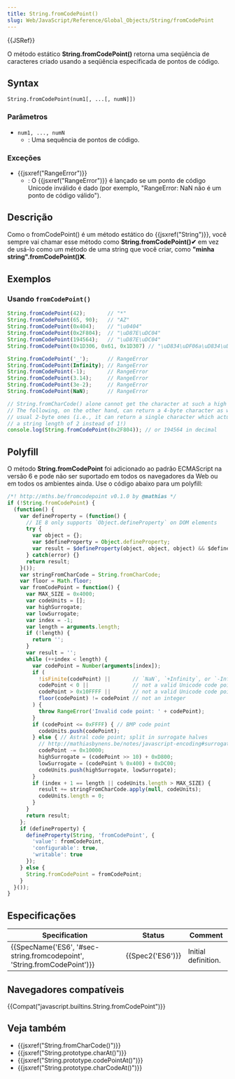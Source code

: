 ```yaml
---
title: String.fromCodePoint()
slug: Web/JavaScript/Reference/Global_Objects/String/fromCodePoint
---
```

{{JSRef}}

O método estático **String.fromCodePoint()** retorna uma seqüência de caracteres criado usando a seqüência especificada de pontos de código.

## Syntax

```
String.fromCodePoint(num1[, ...[, numN]])
```

### Parâmetros

- `num1, ..., numN`
  - : Uma sequência de pontos de código.

### Exceções

- {{jsxref("RangeError")}}
  - : O {{jsxref("RangeError")}} é lançado se um ponto de código Unicode inválido é dado (por exemplo, "RangeError: NaN não é um ponto de código válido").

## Descrição

Como o fromCodePoint() é um método estático do {{jsxref("String")}}, você sempre vai chamar esse método como **String.fromCodePoint()✔** em vez de usá-lo como um método de uma string que você criar, como **"minha string".fromCodePoint()❌**.

## Exemplos

### Usando `fromCodePoint()`

```js
String.fromCodePoint(42);       // "*"
String.fromCodePoint(65, 90);   // "AZ"
String.fromCodePoint(0x404);    // "\u0404"
String.fromCodePoint(0x2F804);  // "\uD87E\uDC04"
String.fromCodePoint(194564);   // "\uD87E\uDC04"
String.fromCodePoint(0x1D306, 0x61, 0x1D307) // "\uD834\uDF06a\uD834\uDF07"

String.fromCodePoint('_');      // RangeError
String.fromCodePoint(Infinity); // RangeError
String.fromCodePoint(-1);       // RangeError
String.fromCodePoint(3.14);     // RangeError
String.fromCodePoint(3e-2);     // RangeError
String.fromCodePoint(NaN);      // RangeError
```

```js
// String.fromCharCode() alone cannot get the character at such a high code point
// The following, on the other hand, can return a 4-byte character as well as the
// usual 2-byte ones (i.e., it can return a single character which actually has
// a string length of 2 instead of 1!)
console.log(String.fromCodePoint(0x2F804)); // or 194564 in decimal
```

## Polyfill

O método **String.fromCodePoint** foi adicionado ao padrão ECMAScript na versão 6 e pode não ser suportado em todos os navegadores da Web ou em todos os ambientes ainda. Use o código abaixo para um polyfill:

```js
/*! http://mths.be/fromcodepoint v0.1.0 by @mathias */
if (!String.fromCodePoint) {
  (function() {
    var defineProperty = (function() {
      // IE 8 only supports `Object.defineProperty` on DOM elements
      try {
        var object = {};
        var $defineProperty = Object.defineProperty;
        var result = $defineProperty(object, object, object) && $defineProperty;
      } catch(error) {}
      return result;
    }());
    var stringFromCharCode = String.fromCharCode;
    var floor = Math.floor;
    var fromCodePoint = function() {
      var MAX_SIZE = 0x4000;
      var codeUnits = [];
      var highSurrogate;
      var lowSurrogate;
      var index = -1;
      var length = arguments.length;
      if (!length) {
        return '';
      }
      var result = '';
      while (++index < length) {
        var codePoint = Number(arguments[index]);
        if (
          !isFinite(codePoint) ||       // `NaN`, `+Infinity`, or `-Infinity`
          codePoint < 0 ||              // not a valid Unicode code point
          codePoint > 0x10FFFF ||       // not a valid Unicode code point
          floor(codePoint) != codePoint // not an integer
        ) {
          throw RangeError('Invalid code point: ' + codePoint);
        }
        if (codePoint <= 0xFFFF) { // BMP code point
          codeUnits.push(codePoint);
        } else { // Astral code point; split in surrogate halves
          // http://mathiasbynens.be/notes/javascript-encoding#surrogate-formulae
          codePoint -= 0x10000;
          highSurrogate = (codePoint >> 10) + 0xD800;
          lowSurrogate = (codePoint % 0x400) + 0xDC00;
          codeUnits.push(highSurrogate, lowSurrogate);
        }
        if (index + 1 == length || codeUnits.length > MAX_SIZE) {
          result += stringFromCharCode.apply(null, codeUnits);
          codeUnits.length = 0;
        }
      }
      return result;
    };
    if (defineProperty) {
      defineProperty(String, 'fromCodePoint', {
        'value': fromCodePoint,
        'configurable': true,
        'writable': true
      });
    } else {
      String.fromCodePoint = fromCodePoint;
    }
  }());
}
```

## Especificações

| Specification                                                                                    | Status               | Comment             |
| ------------------------------------------------------------------------------------------------ | -------------------- | ------------------- |
| {{SpecName('ES6', '#sec-string.fromcodepoint', 'String.fromCodePoint')}} | {{Spec2('ES6')}} | Initial definition. |

## Navegadores compatíveis

{{Compat("javascript.builtins.String.fromCodePoint")}}

## Veja também

- {{jsxref("String.fromCharCode()")}}
- {{jsxref("String.prototype.charAt()")}}
- {{jsxref("String.prototype.codePointAt()")}}
- {{jsxref("String.prototype.charCodeAt()")}}
